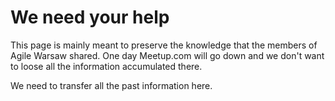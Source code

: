 ---
---

# We need your help

This page is mainly meant to preserve the knowledge that the members of Agile Warsaw shared. One day Meetup.com will go down and we don't want to loose all the information accumulated there.

We need to transfer all the past information here.